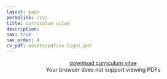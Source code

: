 ```yaml
---
layout: page
permalink: /cv/
title: curriculum vitae
description:
nav: true
nav_order: 4
cv_pdf: assets/pdf/cv-light.pdf
---
```


<!-- Centered download button -->
<div style="text-align: center;">
  <a href="{{ cv_pdf | relative_url }}" download="[Marco Rosso] Curriculum Vitae.pdf" class="download-button">
    download curriculum vitae
  </a>
</div>

<!-- Responsive PDF viewer with fallback -->
<div style="text-align: center;">
  <object data="{{ cv_pdf | relative_url }}" type="application/pdf" width="80%" height="600px">
    Your browser does not support viewing PDFs
  </object>
</div>
